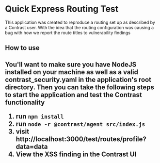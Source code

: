 <h1> Quick Express Routing Test </h1>

<p> This application was created to reproduce a routing set up as described by a Contrast user. 
With the idea that the routing configuration was causing a bug with how we report the route titles to vulnerability findings </p>

<h2> How to use <h2>
<p> You'll want to make sure you have NodeJS installed on your machine as well as a valid contrast_security.yaml in the application's root directory. Then you can take the following steps to start the application and test the Contrast functionality</p>

1. run `npm install`
2. run `node -r @contrast/agent src/index.js`
3. visit http://localhost:3000/test/routes/profile?data=data
4. View the XSS finding in the Contrast UI
